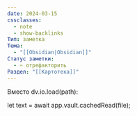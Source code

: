 ```yaml
---
date: 2024-03-15
cssclasses:
  - note
  - show-backlinks
Тип: заметка
Тема:
  - "[[Obsidian|Obsidian]]"
Статус заметки:
  - ✂️ отрефакторить
Раздел: "[[Картотека]]"
---
```


Вместо dv.io.load(path):

let text = await app.vault.cachedRead(file);